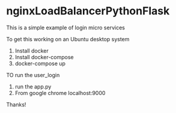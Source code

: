 # nginxLoadBalancerPythonFlask

This is a simple example of login micro services

To get this working on an Ubuntu desktop system

1. Install docker
2. Install docker-compose
3. docker-compose up
 
 
 TO run the user_login 
 
 1. run the app.py 
 2. From google chrome localhost:9000
 
 Thanks!
